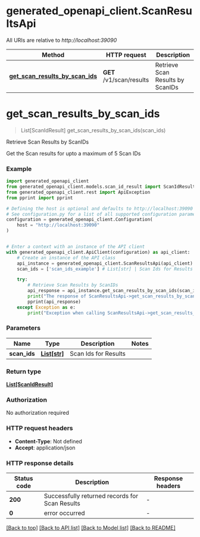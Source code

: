 # generated_openapi_client.ScanResultsApi

All URIs are relative to *http://localhost:39090*

Method | HTTP request | Description
------------- | ------------- | -------------
[**get_scan_results_by_scan_ids**](ScanResultsApi.md#get_scan_results_by_scan_ids) | **GET** /v1/scan/results | Retrieve Scan Results by ScanIDs


# **get_scan_results_by_scan_ids**
> List[ScanIdResult] get_scan_results_by_scan_ids(scan_ids)

Retrieve Scan Results by ScanIDs

Get the Scan results for upto a maximum of 5 Scan IDs

### Example


```python
import generated_openapi_client
from generated_openapi_client.models.scan_id_result import ScanIdResult
from generated_openapi_client.rest import ApiException
from pprint import pprint

# Defining the host is optional and defaults to http://localhost:39090
# See configuration.py for a list of all supported configuration parameters.
configuration = generated_openapi_client.Configuration(
    host = "http://localhost:39090"
)


# Enter a context with an instance of the API client
with generated_openapi_client.ApiClient(configuration) as api_client:
    # Create an instance of the API class
    api_instance = generated_openapi_client.ScanResultsApi(api_client)
    scan_ids = ['scan_ids_example'] # List[str] | Scan Ids for Results

    try:
        # Retrieve Scan Results by ScanIDs
        api_response = api_instance.get_scan_results_by_scan_ids(scan_ids)
        print("The response of ScanResultsApi->get_scan_results_by_scan_ids:\n")
        pprint(api_response)
    except Exception as e:
        print("Exception when calling ScanResultsApi->get_scan_results_by_scan_ids: %s\n" % e)
```



### Parameters


Name | Type | Description  | Notes
------------- | ------------- | ------------- | -------------
 **scan_ids** | [**List[str]**](str.md)| Scan Ids for Results | 

### Return type

[**List[ScanIdResult]**](ScanIdResult.md)

### Authorization

No authorization required

### HTTP request headers

 - **Content-Type**: Not defined
 - **Accept**: application/json

### HTTP response details

| Status code | Description | Response headers |
|-------------|-------------|------------------|
**200** | Successfully returned records for Scan Results |  -  |
**0** | error occurred |  -  |

[[Back to top]](#) [[Back to API list]](../README.md#documentation-for-api-endpoints) [[Back to Model list]](../README.md#documentation-for-models) [[Back to README]](../README.md)

